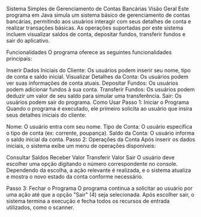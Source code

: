 Sistema Simples de Gerenciamento de Contas Bancárias
Visão Geral
Este programa em Java simula um sistema básico de gerenciamento de contas bancárias, permitindo aos usuários interagir com seus detalhes de conta e realizar transações básicas. As operações suportadas por este sistema incluem visualizar saldos de conta, depositar fundos, transferir fundos e sair do aplicativo.

Funcionalidades
O programa oferece as seguintes funcionalidades principais:

Inserir Dados Iniciais do Cliente: Os usuários podem inserir seu nome, tipo de conta e saldo inicial.
Visualizar Detalhes da Conta: Os usuários podem ver suas informações de conta atuais.
Depositar Fundos: Os usuários podem adicionar fundos à sua conta.
Transferir Fundos: Os usuários podem deduzir um valor de seu saldo para simular uma transferência.
Sair: Os usuários podem sair do programa.
Como Usar
Passo 1: Iniciar o Programa
Quando o programa é executado, ele primeiro solicita ao usuário que insira seus detalhes iniciais do cliente:

Nome: O usuário entra com seu nome.
Tipo de Conta: O usuário especifica o tipo de conta (ex: corrente, poupança).
Saldo da Conta: O usuário informa o saldo inicial da conta.
Passo 2: Operações da Conta
Após inserir os dados iniciais, o sistema exibe um menu de operações disponíveis:

Consultar Saldos
Receber Valor
Transferir Valor
Sair
O usuário deve escolher uma opção digitando o número correspondente no console. Dependendo da escolha, a ação relevante é realizada, e o sistema atualiza e mostra o novo estado da conta conforme necessário.

Passo 3: Fechar o Programa
O programa continua a solicitar ao usuário por uma ação até que a opção "Sair" (4) seja selecionada. Após escolher sair, o sistema termina a execução e fecha todos os recursos de entrada utilizados, como o scanner.

